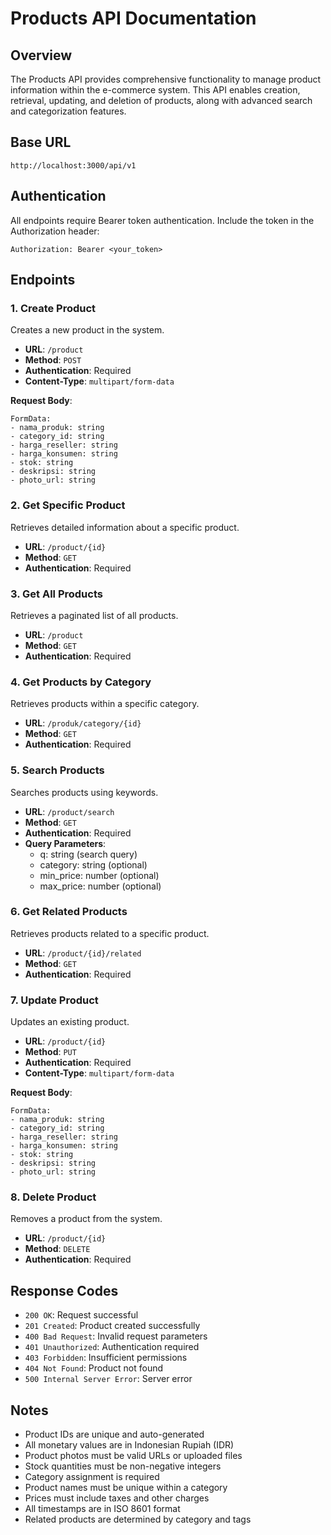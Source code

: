 # Products API Documentation

## Overview

The Products API provides comprehensive functionality to manage product information within the e-commerce system. This API enables creation, retrieval, updating, and deletion of products, along with advanced search and categorization features.

## Base URL

```
http://localhost:3000/api/v1
```

## Authentication

All endpoints require Bearer token authentication. Include the token in the Authorization header:

```
Authorization: Bearer <your_token>
```

## Endpoints

### 1. Create Product

Creates a new product in the system.

- **URL**: `/product`
- **Method**: `POST`
- **Authentication**: Required
- **Content-Type**: `multipart/form-data`

**Request Body**:

```
FormData:
- nama_produk: string
- category_id: string
- harga_reseller: string
- harga_konsumen: string
- stok: string
- deskripsi: string
- photo_url: string
```

### 2. Get Specific Product

Retrieves detailed information about a specific product.

- **URL**: `/product/{id}`
- **Method**: `GET`
- **Authentication**: Required

### 3. Get All Products

Retrieves a paginated list of all products.

- **URL**: `/product`
- **Method**: `GET`
- **Authentication**: Required

### 4. Get Products by Category

Retrieves products within a specific category.

- **URL**: `/produk/category/{id}`
- **Method**: `GET`
- **Authentication**: Required

### 5. Search Products

Searches products using keywords.

- **URL**: `/product/search`
- **Method**: `GET`
- **Authentication**: Required
- **Query Parameters**:
  - q: string (search query)
  - category: string (optional)
  - min_price: number (optional)
  - max_price: number (optional)

### 6. Get Related Products

Retrieves products related to a specific product.

- **URL**: `/product/{id}/related`
- **Method**: `GET`
- **Authentication**: Required

### 7. Update Product

Updates an existing product.

- **URL**: `/product/{id}`
- **Method**: `PUT`
- **Authentication**: Required
- **Content-Type**: `multipart/form-data`

**Request Body**:

```
FormData:
- nama_produk: string
- category_id: string
- harga_reseller: string
- harga_konsumen: string
- stok: string
- deskripsi: string
- photo_url: string
```

### 8. Delete Product

Removes a product from the system.

- **URL**: `/product/{id}`
- **Method**: `DELETE`
- **Authentication**: Required

## Response Codes

- `200 OK`: Request successful
- `201 Created`: Product created successfully
- `400 Bad Request`: Invalid request parameters
- `401 Unauthorized`: Authentication required
- `403 Forbidden`: Insufficient permissions
- `404 Not Found`: Product not found
- `500 Internal Server Error`: Server error

## Notes

- Product IDs are unique and auto-generated
- All monetary values are in Indonesian Rupiah (IDR)
- Product photos must be valid URLs or uploaded files
- Stock quantities must be non-negative integers
- Category assignment is required
- Product names must be unique within a category
- Prices must include taxes and other charges
- All timestamps are in ISO 8601 format
- Related products are determined by category and tags
